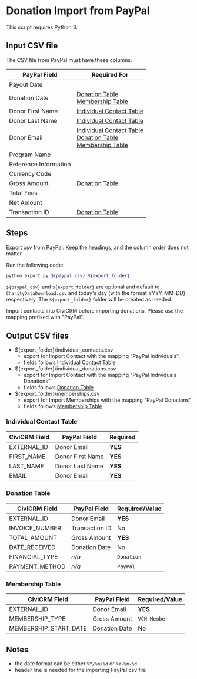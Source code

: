 # Donation Import from PayPal

This script requires Python 3.

## Input CSV file

The CSV file from PayPal must have these columns.

|PayPal Field          |Required For                                                                                                                         |
|----------------------|-------------------------------------------------------------------------------------------------------------------------------------|
|Payout Date           |                                                                                                                                     |
|Donation Date         |[Donation Table](#donation-table)<br/>[Membership Table](#membership-table)                                                          |
|Donor First Name      |[Individual Contact Table](#individual-contact-table)                                                                                |
|Donor Last Name       |[Individual Contact Table](#individual-contact-table)                                                                                |
|Donor Email           |[Individual Contact Table](#individual-contact-table)<br/>[Donation Table](#donation-table)<br/>[Membership Table](#membership-table)|
|Program Name          |                                                                                                                                     |
|Reference Information |                                                                                                                                     |
|Currency Code         |                                                                                                                                     |
|Gross Amount          |[Donation Table](#donation-table)                                                                                                    |
|Total Fees            |                                                                                                                                     |
|Net Amount            |                                                                                                                                     |
|Transaction ID        |[Donation Table](#donation-table)                                                                                                    |

## Steps

Export csv from PayPal. Keep the headings, and the column order does
not matter.

Run the following code:

~~~bash
python export.py ${paypal_csv} ${export_folder}
~~~

`${paypal_csv}` and `${export_folder}` are optional and default 
to `CharityDataDownload.csv` and today's day (with the format YYYY-MM-DD) 
respectively. The `${export_folder}` folder will be created as needed.

Import contacts into CiviCRM before importing donations. Please use the
mapping prefixed with "PayPal".


## Output CSV files

- ${export_folder}/individual_contacts.csv
	- export for Import Contact with the mapping "PayPal Individuals",
	- fields follows [Individual Contact Table](#individual-contact-table)
- ${export_folder}/individual_donations.csv
	- export for Import Contact with the mapping "PayPal Individuals Donations"
	- fields follows [Donation Table](#donation-table)
- ${export_folder}/memberships.csv
	- export for Import Memberships with the mapping "PayPal Donations"
	- fields follows [Membership Table](#membership-table)

### Individual Contact Table

|CiviCRM Field         |PayPal Field     |Required|
|----------------------|-----------------|--------|
|EXTERNAL_ID           |Donor Email      |**YES** |
|FIRST_NAME            |Donor First Name |**YES** |
|LAST_NAME             |Donor Last Name  |**YES** |
|EMAIL                 |Donor Email      |**YES** |


### Donation Table

|CiviCRM Field  |PayPal Field   |Required/Value|
|---------------|-------------- |--------------|
|EXTERNAL_ID    |Donor Email    |**YES**       |
|INVOICE_NUMBER |Transaction ID |No            |
|TOTAL_AMOUNT   |Gross Amount   |**YES**       |
|DATE_RECEIVED  |Donation Date  |No            |
|FINANCIAL_TYPE |*n/a*          |`Donation`    |
|PAYMENT_METHOD |*n/a*          |`PayPal`      |


### Membership Table

|CiviCRM Field        |PayPal Field  |Required/Value|
|---------------------|--------------|--------------|
|EXTERNAL_ID          |Donor Email   |**YES**       |
|MEMBERSHIP_TYPE      |Gross Amount  |`VCN Member`  |
|MEMBERSHIP_START_DATE|Donation Date |No            |

## Notes

- the date format can be either `%Y/%m/%d` or `%Y-%m-%d`
- header line is needed for the importing PayPal csv file
